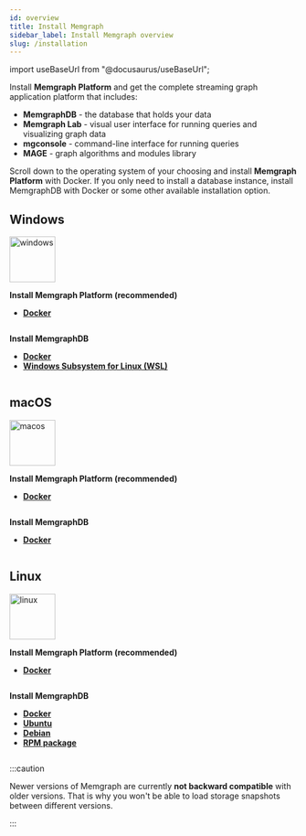 ```yaml
---
id: overview
title: Install Memgraph
sidebar_label: Install Memgraph overview
slug: /installation
---
```


import useBaseUrl from "@docusaurus/useBaseUrl";

Install **Memgraph Platform** and get the complete streaming graph application
platform that includes:

- **MemgraphDB** - the database that holds your data
- **Memgraph Lab** - visual user interface for running queries and visualizing
  graph data
- **mgconsole** - command-line interface for running queries
- **MAGE** - graph algorithms and modules library

Scroll down to the operating system of your choosing and install **Memgraph
Platform** with Docker. If you only need to install a database instance, install
MemgraphDB with Docker or some other available installation option.

## Windows

<div class="row">
  <div class="column">
    <a style={{'paddingRight':'60px', 'paddingLeft':'20px'}}>
      <img src="https://upload.wikimedia.org/wikipedia/commons/thumb/5/5f/Windows_logo_-_2012.svg/2048px-Windows_logo_-_2012.svg.png" alt="windows" title="windows" width="80"/>
    </a>
  </div>
  <div class="column" style={{'paddingRight':'60px'}}>
    <p><b>Install Memgraph Platform (recommended)</b></p>
    <ul>
      <li><a href='install-memgraph-on-windows-docker'><b>Docker</b></a></li>
    </ul>
  </div>
  <div class="column">
    <p><b>Install MemgraphDB</b></p>
    <ul>
      <li><a href='install-memgraph-db-on-windows-docker'><b>Docker</b></a></li>
      <li><a href='install-memgraph-on-windows-wsl'><b>Windows Subsystem for Linux (WSL)</b></a></li>
    </ul>
  </div>
</div>

## macOS

<div class="row">
  <div class="column">
    <a style={{'paddingRight':'60px', 'paddingLeft':'20px'}}>
      <img src="https://upload.wikimedia.org/wikipedia/commons/thumb/3/30/MacOS_logo.svg/1024px-MacOS_logo.svg.png" alt="macos" title="macos" width="80"/>
    </a>
  </div>
  <div class="column" style={{'paddingRight':'60px'}}>
    <p><b>Install Memgraph Platform (recommended)</b></p>
    <ul>
      <li><a href='install-memgraph-on-macos-docker'><b>Docker</b></a></li>
    </ul>
  </div>
  <div class="column">
    <p><b>Install MemgraphDB</b></p>
    <ul>
      <li><a href='install-memgraph-db-on-macos-docker'><b>Docker</b></a></li>
    </ul>
  </div>
</div>

## Linux

<div class="row">
  <div class="column">
    <a style={{'paddingRight':'60px', 'paddingLeft':'20px'}}>
      <img src="https://upload.wikimedia.org/wikipedia/commons/d/dd/Linux_logo.jpg" alt="linux" title="linux" width="80"/>
    </a>
  </div>
  <div class="column">
    <p><b>Install Memgraph Platform (recommended)</b>
    </p>
    <ul>
      <li><a href='install-memgraph-on-linux-docker'><b>Docker</b></a></li>
    </ul>
  </div>
  <div class="column" style={{'paddingLeft':'60px'}}>
    <p><b>Install MemgraphDB</b></p>
    <ul>
      <li><a href='install-memgraph-db-on-linux-docker'><b>Docker</b></a></li>
      <li><a href='install-memgraph-on-ubuntu'><b>Ubuntu</b></a></li>
      <li><a href='install-memgraph-on-debian'><b>Debian</b></a></li>
      <li><a href='install-memgraph-from-rpm'><b>RPM package</b></a></li>
    </ul>
  </div>
</div>

:::caution

Newer versions of Memgraph are currently **not backward compatible** with older
versions. That is why you won't be able to load storage snapshots between
different versions.

:::

<!---
  ## Differences between Memgraph Docker images {#differences-between-images}

- Configuration flags need to be passed inside of environmental variables when
  working with Memgraph Platform. For example, you can start the Memgraph base
  image with `docker run memgraph --bolt-port=7687`, while `docker run -e
  MEMGRAPH="--bolt-port=7687" memgraph/memgraph-platform` is the same command
  for Memgraph Platform.
  -->

